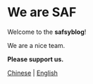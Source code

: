 # We are SAF

Welcome to the **safsyblog**!

We are a nice team.

**Please support us.**

[Chinese]() | [English](https://github.com/saf-D/saf1#readme)
